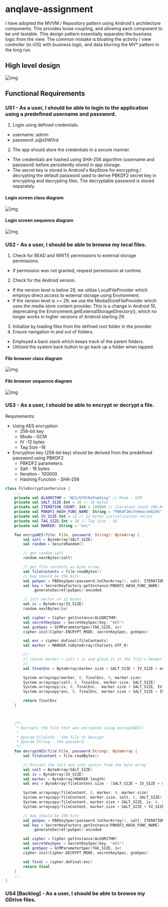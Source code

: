 # anqlave-assignment
I have adopted the MVVM / Repository pattern using Android's architecture components. This provides loose coupling, and allowing each component to be unit testable.
This design pattern essentially separates the business logic from the view. The common mistake is bloating the activity / view controller (in iOS) with business logic, and data blurring the MV* pattern in the long run. 

## High level design
![img](https://github.com/jcinco/anqlave-assignment/blob/master/uml/app_structure.png)

## Functional Requirements

### US1 - As a user, I should be able to login to the application using a predefined username and password.
1. Login using defined credentials.
- username: admin
- password: p@s5W0rd

2. The app should store the credentials in a secure manner.
- The credentials are hashed using SHA-256 algorithm (username and password) before persistently stored in app storage. 
- The secret key is stored in Android's KeyStore for encrypting / decrypting the default password used to derive PBKDF2 secret key in encrypting and decrypting files. The decryptable password is stored separately.


#### Login screen class diagram
![img](https://github.com/jcinco/anqlave-assignment/blob/master/uml/userlogin_class_diagram.png)

#### Login screen sequence diagram
![img](https://github.com/jcinco/anqlave-assignment/blob/master/uml/user_login_sequence.png)

### US2 - As a user, I should be able to browse my local files.
1. Check for READ and WRITE permissions to external storage permissions.
- If permission was not granted, request persmission at runtime.
2. Check for the Android version. 
- If the version level is below 29, we utilize LocalFileProvider which employs direct access to external storage using Environment.
- If the version level is >= 29, we use the MediaStoreFileProvider which uses the media store content provider. This is a change in Android 10, deprecating the Environment.getExternalStorageDirectory(), which no longer works in higher versions of Android starting 29.
3. Initialize by loading files from the defined root folder in the provider.
4. Ensure navigation in and out of folders.
- Employed a back stack which keeps track of the parent folders.
- Utilized the system back button to go back up a folder when tapped. 
#### File browser class diagram
![img](https://github.com/jcinco/anqlave-assignment/blob/master/uml/file_browser_class.png)
#### File browser sequence diagram
![img](https://github.com/jcinco/anqlave-assignment/blob/master/uml/file_browser_seq.png)
### US3 - As a user, I should be able to encrypt or decrypt a file.
Requirements:
- Using AES encryption
  - 256-bit key
  - Mode - GCM
  - IV -12 bytes
  - Tag Size -16
- Encryption key (256-bit key) should be derived from the predefined password using PBKDF2
  - PBKDF2 parameters:
  - Salt - 16 bytes
  - Iteration - 100000
  - Hashing Function - SHA-256
  
```kotlin
class FileEncryptionService {
    ...
    private val ALGORITHM = "AES/GCM/NoPadding" // Mode - GCM
    private val SALT_SIZE:Int = 16 // 16 bytes
    private val ITERATION_COUNT: Int = 100000 // iteration count 100,000
    private val PBKDF2_HASH_FUNC_NAME: String = "PBKDF2WithHmacSHA256" // 256-bit PBKDF2
    private val IV_SIZE:Int = 12 // 12 bytes initialization vector
    private val TAG_SIZE:Int = 16 // Tag size - 16
    private val MARKER: String = "enc"

    fun encrypAES(file: File, password: String): ByteArray {
        val salt = ByteArray(SALT_SIZE)
        val random = SecureRandom()

        // get random salt
        random.nextBytes(salt)

        // get file contents as byte array
        val fileContents = file.readBytes()
        // key should be 256 bits
        val pwSpec = PBEKeySpec(password.toCharArray(), salt, ITERATION_COUNT, 256)
        val key = SecretKeyFactory.getInstance(PBKDF2_HASH_FUNC_NAME)
            .generateSecret(pwSpec).encoded

        // init vector of 12 bytes
        val iv = ByteArray(IV_SIZE)
        random.nextBytes(iv)

        val cipher = Cipher.getInstance(ALGORITHM)
        val secretKeySpec = SecretKeySpec(key, "AES")
        val gcmSpec = GCMParameterSpec(TAG_SIZE, iv)
        cipher.init(Cipher.ENCRYPT_MODE, secretKeySpec, gcmSpec)

        val enc = cipher.doFinal(fileContents)
        val marker = MARKER.toByteArray(Charsets.UTF_8)

        //
        // concat marker + salt + iv and place it in the file's header
        //
        val finalEnc = ByteArray(marker.size + SALT_SIZE + IV_SIZE + enc.size)

        System.arraycopy(marker, 0, finalEnc, 0, marker.size)
        System.arraycopy(salt, 0, finalEnc, marker.size, SALT_SIZE)
        System.arraycopy(iv, 0, finalEnc,  marker.size + SALT_SIZE, IV_SIZE)
        System.arraycopy(enc, 0, finalEnc, marker.size + SALT_SIZE + IV_SIZE, enc.size)

        return finalEnc
    }



    /**
     * Decrypts the file that was encrypted using encryptAES().
     *
     * @param FileInfo - the file to decrypt
     * @param String - the password
     */
    fun decryptAES(file:File, password:String): ByteArray {
        val fileContent = file.readBytes()

        // Extract the salt and init vector from the byte array
        val salt = ByteArray(SALT_SIZE)
        val iv = ByteArray(IV_SIZE)
        val marker = ByteArray(MARKER.length)
        val enc = ByteArray(fileContent.size - (SALT_SIZE + IV_SIZE + marker.size))

        System.arraycopy(fileContent, 0, marker, 0, marker.size)
        System.arraycopy(fileContent, marker.size, salt, 0, SALT_SIZE)
        System.arraycopy(fileContent, marker.size + SALT_SIZE, iv, 0, IV_SIZE)
        System.arraycopy(fileContent, marker.size + SALT_SIZE + IV_SIZE, enc, 0,fileContent.size - (SALT_SIZE + IV_SIZE + marker.size))

        // key should be 256 bits
        val pwSpec = PBEKeySpec(password.toCharArray(), salt, ITERATION_COUNT, 256)
        val key = SecretKeyFactory.getInstance(PBKDF2_HASH_FUNC_NAME)
            .generateSecret(pwSpec).encoded

        val cipher = Cipher.getInstance(ALGORITHM)
        val secretKeySpec = SecretKeySpec(key, "AES")
        val gcmSpec = GCMParameterSpec(TAG_SIZE, iv)
        cipher.init(Cipher.DECRYPT_MODE, secretKeySpec, gcmSpec)

        val final = cipher.doFinal(enc)
        return final
    }
    ...
}
```

### US4 [Backlog] - As a user, I should be able to browse my GDrive files.
